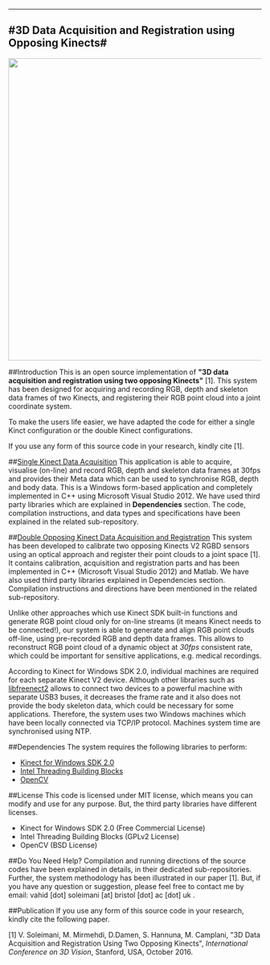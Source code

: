 -----------------------------------------------------------------
#3D Data Acquisition and Registration using Opposing Kinects#
-----------------------------------------------------------------
<p align="center">
  <img src="https://cloud.githubusercontent.com/assets/22081195/18795655/7956496a-81bd-11e6-877b-8082c21ae4f2.gif" width=600>
</p>

##Introduction
This is an open source implementation of **"3D data acquisition and registration using two opposing Kinects"** [1]. This system has been designed for acquiring and recording RGB, depth and skeleton data frames of two Kinects, and registering their RGB point cloud into a joint coordinate system.

To make the users life easier, we have adapted the code for either a single Kinct configuration or the double Kinect configurations.

If you use any form of this source code in your research, kindly cite [1].

##[Single Kinect Data Acquisition](https://github.com/BristolVisualPFT/3D_Data_Acquisition_Registration_Using_Kinects/tree/master/Single_Kinect)
This application is able to acquire, visualise (on-line) and record RGB, depth and skeleton data frames at 30fps and provides their Meta data which can be used to synchronise RGB, depth and body data. This is a Windows form-based application and completely implemented in C++ using Microsoft Visual Studio 2012. We have used third party libraries which are explained in **Dependencies** section. The code, compilation instructions, and data types and specifications have been explained in the related sub-repository.


##[Double Opposing Kinect Data Acquisition and Registration](https://github.com/BristolVisualPFT/3D_Data_Acquisition_Registration_Using_Kinects/tree/master/Double_opposing_Kinects)
This system has been developed to calibrate two opposing Kinects V2 RGBD sensors using an optical approach and register their point clouds to a joint space [1]. It contains calibration, acquisition and registration parts and has been implemented in C++ (Microsoft Visual Studio 2012) and Matlab. We have also used third party libraries explained in Dependencies section. Compilation instructions and directions have been mentioned in the related sub-repository.

Unlike other approaches which use  Kinect SDK built-in functions and generate RGB point cloud only for on-line streams (it means Kinect needs to be connected!), our system is able to generate and align RGB point clouds off-line, using pre-recorded RGB and depth data frames. This allows to reconstruct RGB point cloud of a dynamic object at _30fps_ consistent rate, which could be important for sensitive applications, e.g. medical recordings.

According to Kinect for Windows SDK 2.0, individual machines are required for each separate Kinect V2 device. 
Although other libraries such as [libfreenect2](https://github.com/OpenKinect/libfreenect2) allows to connect two devices to a powerful machine with separate USB3 buses, it decreases the frame rate and it also does not provide the body skeleton data, which could be necessary for some applications. Therefore, the system uses two Windows machines which have been locally connected via TCP/IP protocol. Machines system time are synchronised using NTP.

##Dependencies
The system requires the following libraries to perform:
+ [Kinect for Windows SDK 2.0](https://www.microsoft.com/en-gb/download/details.aspx?id=44561)
+ [Intel Threading Building Blocks](https://www.threadingbuildingblocks.org/software-release/tbb4320140724oss)
+ [OpenCV](https://github.com/opencv/opencv)

##License
This code is licensed under MIT license, which means you can modify and use for any purpose. But, the third party libraries have different licenses.
+ Kinect for Windows SDK 2.0 (Free Commercial License)
+ Intel Threading Building Blocks (GPLv2 License)
+ OpenCV (BSD License)


##Do You Need Help?
Compilation and running directions of the source codes have been explained in details, in their dedicated sub-repositories. Further, the system methodology has been illustrated in our paper [1]. But, if you have any question or suggestion, please feel free to contact me by email: vahid [dot] soleimani [at] bristol [dot] ac [dot] uk .


##Publication
If you use any form of this source code in your research, kindly cite the following paper.

[1] V. Soleimani, M. Mirmehdi, D.Damen, S. Hannuna, M. Camplani, "3D Data Acquisition and Registration Using Two Opposing Kinects", _International Conference on 3D Vision_, Stanford, USA, October 2016.
